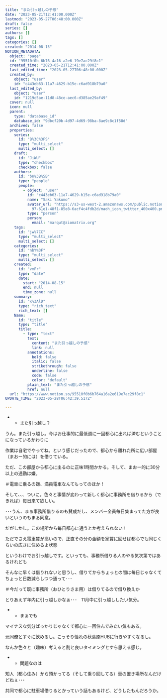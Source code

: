 ```yaml
---
title: "また引っ越しの予感"
date: "2023-05-21T12:41:00.000Z"
lastmod: "2023-05-27T06:48:00.000Z"
draft: false
series: []
authors: []
tags: []
categories: []
created: "2014-08-15"
NOTION_METADATA:
  object: "page"
  id: "95510f0b-6b76-4a16-a2e6-19e7ac29f8c1"
  created_time: "2023-05-21T12:41:00.000Z"
  last_edited_time: "2023-05-27T06:48:00.000Z"
  created_by:
    object: "user"
    id: "c443eb63-11a7-4629-b15e-c6ad918b79a0"
  last_edited_by:
    object: "user"
    id: "1219c5ae-11d8-48ce-aec6-d385ae29af49"
  cover: null
  icon: null
  parent:
    type: "database_id"
    database_id: "9dbcf20b-4d97-4d69-98ba-8ae9c8c1f58d"
  archived: false
  properties:
    series:
      id: "B%3C%3FS"
      type: "multi_select"
      multi_select: []
    draft:
      id: "JiWU"
      type: "checkbox"
      checkbox: false
    authors:
      id: "bK%3B%5B"
      type: "people"
      people:
        - object: "user"
          id: "c443eb63-11a7-4629-b15e-c6ad918b79a0"
          name: "Saki Yakumo"
          avatar_url: "https://s3-us-west-2.amazonaws.com/public.notion-static.com/3ad1c4\
            97-61e1-48f1-85e8-6acf4c4fdb2d/maoh_icon_twitter_400x400.png"
          type: "person"
          person:
            email: "marqut@ziomatrix.org"
    tags:
      id: "jw%7CC"
      type: "multi_select"
      multi_select: []
    categories:
      id: "nbY%3F"
      type: "multi_select"
      multi_select: []
    created:
      id: "vmFr"
      type: "date"
      date:
        start: "2014-08-15"
        end: null
        time_zone: null
    summary:
      id: "x%3AlD"
      type: "rich_text"
      rich_text: []
    Name:
      id: "title"
      type: "title"
      title:
        - type: "text"
          text:
            content: "また引っ越しの予感"
            link: null
          annotations:
            bold: false
            italic: false
            strikethrough: false
            underline: false
            code: false
            color: "default"
          plain_text: "また引っ越しの予感"
          href: null
  url: "https://www.notion.so/95510f0b6b764a16a2e619e7ac29f8c1"
UPDATE_TIME: "2023-05-28T06:42:39.517Z"

---
```

<link rel="stylesheet" href="https://cdn.jsdelivr.net/npm/katex@0.16.2/dist/katex.min.css" integrity="sha384-bYdxxUwYipFNohQlHt0bjN/LCpueqWz13HufFEV1SUatKs1cm4L6fFgCi1jT643X" crossorigin="anonymous">

- * また引っ越し？

うん。また引っ越し。今はお仕事的に最低週に一回都心に出れば済むということになっているかわりに


作業は自宅でやってね。という感じだったので、都心から離れた所に広い部屋（まおー的には）を借りている。


ただ、この部屋から都心に出るのに正味1時間かかる。そして、まおー的に30分以上の通勤は嫌。


＃電車に乗るの嫌、満員電車なんてもってのほか！


そして、、、ついに。色々と事情が変わって新しく都心に事務所を借りるから（できれば）毎日来て欲しい。


･･･うん、まぁ事務所借りるのも賛成だし、メンバー全員毎日集まってた方が良いというのもまぁ同意。


だがしかし。この場所から毎日都心に通うとか考えられない！


ただでさえ電車賃が高いので、正直その分の金額を家賃に回せば都心でも同じくらいの広さに住めるよ状態


というわけでお引っ越しです。といっても、事務所借りる人のやる気次第ではあるけれども


そんなに早くは借りれないと思うし、借りてからちょっとの間は毎日じゃなくてちょっと日数減らしつつ通って･･･


＃今だって既に事務所（おひとりさま用）は借りてるので借り換えか


とりあえず年内に引っ越しかなぁ･･･　11月中に引っ越ししたい気分。

- * まぁでも

マイナスな気分ばっかりじゃなくて都心に一回住んでみたい気もある。


元同僚とすぐに飲めるし。こっそり憧れの秋葉原HUBに行きやすくなるし。


なんか色々と（趣味）考えると割と良いタイミングとすら思える感じ。

- * 問題なのは

知人（都心住み）から預かってる（そして乗り回してる）車の置き場所なんだけどねぇ･･･


共同で都心に駐車場借りるとかっていう話もあるけど、どうしたもんだろうか。

